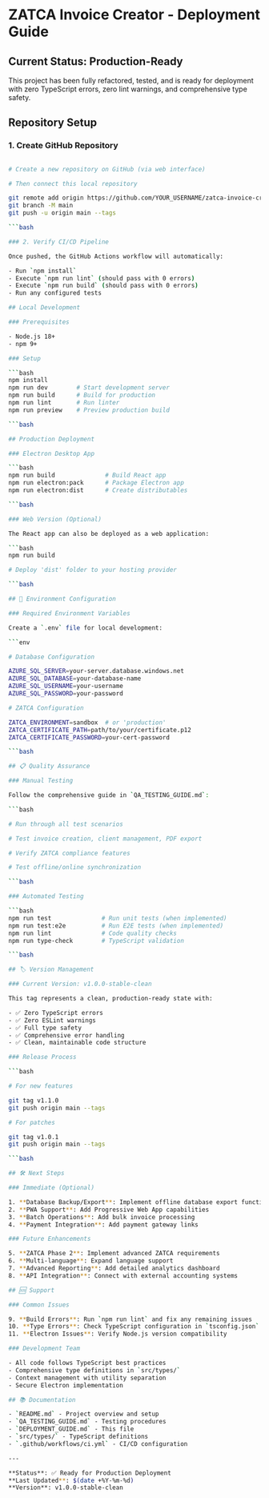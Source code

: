 # ZATCA Invoice Creator - Deployment Guide

## Current Status: Production-Ready

This project has been fully refactored, tested, and is ready for deployment with zero TypeScript errors, zero lint warnings, and comprehensive type safety.

## Repository Setup

### 1. Create GitHub Repository

```bash

# Create a new repository on GitHub (via web interface)

# Then connect this local repository

git remote add origin https://github.com/YOUR_USERNAME/zatca-invoice-creator.git
git branch -M main
git push -u origin main --tags

```bash

### 2. Verify CI/CD Pipeline

Once pushed, the GitHub Actions workflow will automatically:

- Run `npm install`
- Execute `npm run lint` (should pass with 0 errors)
- Execute `npm run build` (should pass with 0 errors)
- Run any configured tests

## Local Development

### Prerequisites

- Node.js 18+
- npm 9+

### Setup

```bash
npm install
npm run dev        # Start development server
npm run build      # Build for production
npm run lint       # Run linter
npm run preview    # Preview production build

```bash

## Production Deployment

### Electron Desktop App

```bash
npm run build              # Build React app
npm run electron:pack      # Package Electron app
npm run electron:dist      # Create distributables

```bash

### Web Version (Optional)

The React app can also be deployed as a web application:

```bash
npm run build

# Deploy 'dist' folder to your hosting provider

```bash

## 🔧 Environment Configuration

### Required Environment Variables

Create a `.env` file for local development:

```env

# Database Configuration

AZURE_SQL_SERVER=your-server.database.windows.net
AZURE_SQL_DATABASE=your-database-name
AZURE_SQL_USERNAME=your-username
AZURE_SQL_PASSWORD=your-password

# ZATCA Configuration

ZATCA_ENVIRONMENT=sandbox  # or 'production'
ZATCA_CERTIFICATE_PATH=path/to/your/certificate.p12
ZATCA_CERTIFICATE_PASSWORD=your-cert-password

```bash

## 📋 Quality Assurance

### Manual Testing

Follow the comprehensive guide in `QA_TESTING_GUIDE.md`:

```bash

# Run through all test scenarios

# Test invoice creation, client management, PDF export

# Verify ZATCA compliance features

# Test offline/online synchronization

```bash

### Automated Testing

```bash
npm run test              # Run unit tests (when implemented)
npm run test:e2e          # Run E2E tests (when implemented)
npm run lint              # Code quality checks
npm run type-check        # TypeScript validation

```bash

## 🏷️ Version Management

### Current Version: v1.0.0-stable-clean

This tag represents a clean, production-ready state with:

- ✅ Zero TypeScript errors
- ✅ Zero ESLint warnings
- ✅ Full type safety
- ✅ Comprehensive error handling
- ✅ Clean, maintainable code structure

### Release Process

```bash

# For new features

git tag v1.1.0
git push origin main --tags

# For patches

git tag v1.0.1
git push origin main --tags

```bash

## 🛠️ Next Steps

### Immediate (Optional)

1. **Database Backup/Export**: Implement offline database export functionality
2. **PWA Support**: Add Progressive Web App capabilities
3. **Batch Operations**: Add bulk invoice processing
4. **Payment Integration**: Add payment gateway links

### Future Enhancements

5. **ZATCA Phase 2**: Implement advanced ZATCA requirements
6. **Multi-language**: Expand language support
7. **Advanced Reporting**: Add detailed analytics dashboard
8. **API Integration**: Connect with external accounting systems

## 🆘 Support

### Common Issues

9. **Build Errors**: Run `npm run lint` and fix any remaining issues
10. **Type Errors**: Check TypeScript configuration in `tsconfig.json`
11. **Electron Issues**: Verify Node.js version compatibility

### Development Team

- All code follows TypeScript best practices
- Comprehensive type definitions in `src/types/`
- Context management with utility separation
- Secure Electron implementation

## 📚 Documentation

- `README.md` - Project overview and setup
- `QA_TESTING_GUIDE.md` - Testing procedures
- `DEPLOYMENT_GUIDE.md` - This file
- `src/types/` - TypeScript definitions
- `.github/workflows/ci.yml` - CI/CD configuration

---

**Status**: ✅ Ready for Production Deployment
**Last Updated**: $(date +%Y-%m-%d)
**Version**: v1.0.0-stable-clean
